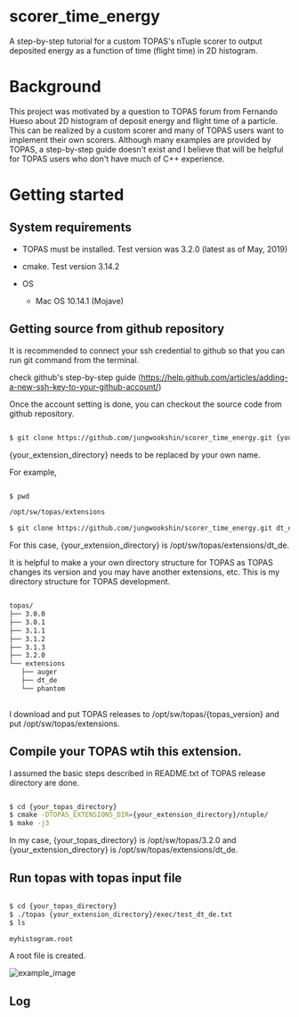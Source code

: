 # scorer_time_energy

A step-by-step tutorial for a custom TOPAS's nTuple scorer to output deposited energy as a function of time (flight time) in 2D histogram.

# Background

This project was motivated by a question to TOPAS forum from Fernando Hueso about 2D histogram of deposit energy and flight time of a particle. This can be realized by a custom scorer and many of TOPAS users want to implement their own scorers. Although many examples are provided by TOPAS, a step-by-step guide doesn't exist and I believe that will be helpful for TOPAS users who don't have much of C++ experience.  


# Getting started

## System requirements

- TOPAS must be installed. Test version was 3.2.0 (latest as of May, 2019)

- cmake. Test version 3.14.2

- OS
  - Mac OS 10.14.1 (Mojave)

## Getting source from github repository

It is recommended to connect your ssh credential to github so that you can run git command from the terminal.

check github's step-by-step guide (https://help.github.com/articles/adding-a-new-ssh-key-to-your-github-account/)

Once the account setting is done, you can checkout the source code from github repository.

```bash

$ git clone https://github.com/jungwookshin/scorer_time_energy.git {your_extension_directory}

```

{your_extension_directory} needs to be replaced by your own name. 

For example, 

```bash

$ pwd

/opt/sw/topas/extensions

$ git clone https://github.com/jungwookshin/scorer_time_energy.git dt_de

```

For this case, {your_extension_directory} is /opt/sw/topas/extensions/dt_de. 


It is helpful to make a your own directory structure for TOPAS as TOPAS changes its version and you may have another extensions, etc. This is my directory structure for TOPAS development. 

```bash

topas/
├── 3.0.0
├── 3.0.1
├── 3.1.1
├── 3.1.2
├── 3.1.3
├── 3.2.0
└── extensions
   ├── auger
   ├── dt_de
   └── phantom
   
```

I download and put TOPAS releases to /opt/sw/topas/{topas_version} and put /opt/sw/topas/extensions.

## Compile your TOPAS wtih this extension.

I assumed the basic steps described in README.txt of TOPAS release directory are done.

```bash

$ cd {your_topas_directory}
$ cmake -DTOPAS_EXTENSIONS_DIR={your_extension_directory}/ntuple/
$ make -j3

```

In my case, {your_topas_directory} is /opt/sw/topas/3.2.0 and {your_extension_directory} is /opt/sw/topas/extensions/dt_de.

## Run topas with topas input file

```bash

$ cd {your_topas_directory}
$ ./topas {your_extension_directory}/exec/test_dt_de.txt
$ ls 

myhistogram.root

```

A root file is created.


![example_image](doc/figure/test_my_ntuple2.png)

## Log

